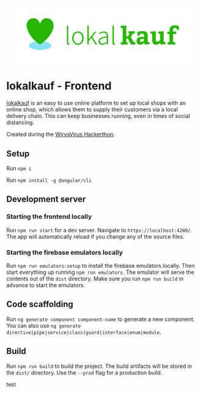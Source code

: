 <p align="center">
	<a href="http://lokalkauf.org">
		<img width="460" src="https://raw.githubusercontent.com/lokalkauf/lokalkauf-frontend/develop/src/assets/lokalkauf-logo.svg">
	</a>
</p>

# lokalkauf - Frontend

[lokalkauf](https://lokalkauf.org) is an easy to use online platform to set up local shops with an online shop, which allows them to supply their customers via a local delivery chain.
This can keep businesses running, even in times of social distancing.

Created during the [WirvsVirus Hackerthon](https://wirvsvirushackathon.org).

## Setup

Run `npm i`

Run `npm install -g @angular/cli`

## Development server

### Starting the frontend locally

Run `npm run start` for a dev server. Navigate to `https://localhost:4200/`. The app will automatically reload if you change any of the source files.

### Starting the firebase emulators locally

Run `npm run emulators:setup` to install the firebase emulators locally. Then start everything up running `npm run emulators`. The emulator will serve the contents out of the `dist` directory. Make sure you run `npm run build` in advance to start the emulators.

## Code scaffolding

Run `ng generate component component-name` to generate a new component. You can also use `ng generate directive|pipe|service|class|guard|interface|enum|module`.

## Build

Run `npm run build` to build the project. The build artifacts will be stored in the `dist/` directory. Use the `--prod` flag for a production build.

test